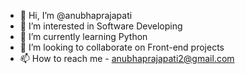 - 👋 Hi, I’m @anubhaprajapati
- 👀 I’m interested in Software Developing
- 🌱 I’m currently learning Python
- 💞️ I’m looking to collaborate on Front-end projects
- 📫 How to reach me - anubhaprajapati2@gmail.com

<!---
anubhaprajapati/anubhaprajapati is a ✨ special ✨ repository because its `README.md` (this file) appears on your GitHub profile.
You can click the Preview link to take a look at your changes.
--->
